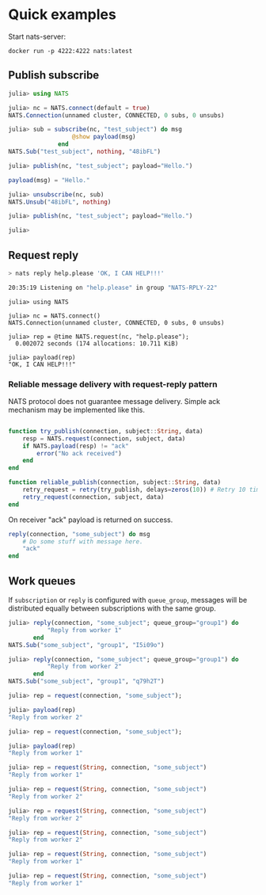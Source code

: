 # Quick examples

Start nats-server:

```
docker run -p 4222:4222 nats:latest
```

## Publish subscribe

```julia
julia> using NATS

julia> nc = NATS.connect(default = true)
NATS.Connection(unnamed cluster, CONNECTED, 0 subs, 0 unsubs)

julia> sub = subscribe(nc, "test_subject") do msg
                  @show payload(msg)
              end
NATS.Sub("test_subject", nothing, "48ibFL")

julia> publish(nc, "test_subject"; payload="Hello.")

payload(msg) = "Hello."

julia> unsubscribe(nc, sub)
NATS.Unsub("48ibFL", nothing)

julia> publish(nc, "test_subject"; payload="Hello.")

julia> 
```

## Request reply

```bash
> nats reply help.please 'OK, I CAN HELP!!!'

20:35:19 Listening on "help.please" in group "NATS-RPLY-22"
```

```julia-repl
julia> using NATS

julia> nc = NATS.connect()
NATS.Connection(unnamed cluster, CONNECTED, 0 subs, 0 unsubs)

julia> rep = @time NATS.request(nc, "help.please");
  0.002072 seconds (174 allocations: 10.711 KiB)

julia> payload(rep)
"OK, I CAN HELP!!!"
```

### Reliable message delivery with request-reply pattern

NATS protocol does not guarantee message delivery. Simple ack mechanism may be implemented like this.

```julia

function try_publish(connection, subject::String, data)
    resp = NATS.request(connection, subject, data)
    if NATS.payload(resp) != "ack"
        error("No ack received")
    end
end

function reliable_publish(connection, subject::String, data)
    retry_request = retry(try_publish, delays=zeros(10)) # Retry 10 times without delay.
    retry_request(connection, subject, data)
end
```

On receiver "ack" payload is returned on success.

```julia
reply(connection, "some_subject") do msg
    # Do some stuff with message here.
    "ack"
end
```

## Work queues

If `subscription` or `reply` is configured with `queue_group`, messages will be distributed equally between subscriptions with the same group.

```julia
julia> reply(connection, "some_subject"; queue_group="group1") do
           "Reply from worker 1"
       end
NATS.Sub("some_subject", "group1", "I5i09o")

julia> reply(connection, "some_subject"; queue_group="group1") do
           "Reply from worker 2"
       end
NATS.Sub("some_subject", "group1", "q79h2T")

julia> rep = request(connection, "some_subject");

julia> payload(rep)
"Reply from worker 2"

julia> rep = request(connection, "some_subject");

julia> payload(rep)
"Reply from worker 1"

julia> rep = request(String, connection, "some_subject")
"Reply from worker 1"

julia> rep = request(String, connection, "some_subject")
"Reply from worker 2"

julia> rep = request(String, connection, "some_subject")
"Reply from worker 2"

julia> rep = request(String, connection, "some_subject")
"Reply from worker 2"

julia> rep = request(String, connection, "some_subject")
"Reply from worker 1"

julia> rep = request(String, connection, "some_subject")
"Reply from worker 1"
```
